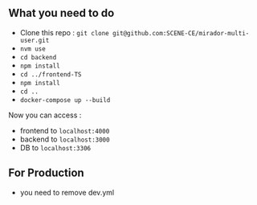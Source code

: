 ## What you need to do 

- Clone this repo : `git clone git@github.com:SCENE-CE/mirador-multi-user.git`
- `nvm use`
- `cd backend`
- `npm install`
- `cd ../frontend-TS`
- `npm install`
- `cd ..`
- `docker-compose up --build`

Now you can access :
- frontend to `localhost:4000`
- backend to `localhost:3000`
- DB to `localhost:3306`

## For Production

- you need to remove dev.yml

